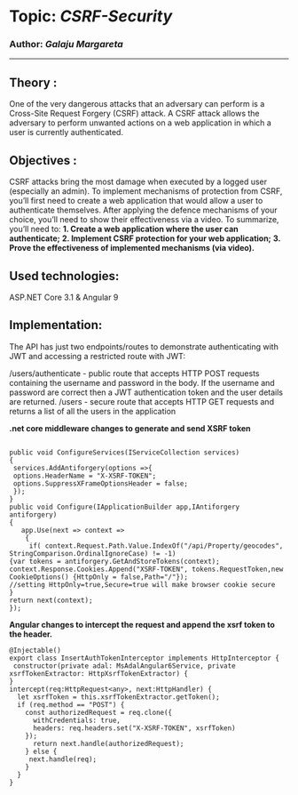 # Topic: *CSRF-Security*
### Author: *Galaju Margareta*
------

## Theory :
One of the very dangerous attacks that an adversary can perform is a Cross-Site Request
Forgery (CSRF) attack. A CSRF attack allows the adversary to perform unwanted actions on
a web application in which a user is currently authenticated.

## Objectives :
CSRF attacks bring the most damage when executed by a logged user (especially an admin).
To implement mechanisms of protection from CSRF, you’ll first need to create a web application
that would allow a user to authenticate themselves. After applying the defence mechanisms of
your choice, you’ll need to show their effectiveness via a video. To summarize, you’ll need to:
__1. Create a web application where the user can authenticate;__
__2. Implement CSRF protection for your web application;__
__3. Prove the effectiveness of implemented mechanisms (via video).__

## Used technologies:
 ASP.NET Core 3.1 & Angular 9

## Implementation:

The API has just two endpoints/routes to demonstrate authenticating with JWT and accessing a restricted route with JWT:

/users/authenticate - public route that accepts HTTP POST requests containing the username and password in the body. If the username and password are correct then a JWT authentication token and the user details are returned.
/users - secure route that accepts HTTP GET requests and returns a list of all the users in the application


__.net core middleware changes to generate and send XSRF token__
```

public void ConfigureServices(IServiceCollection services)
{
 services.AddAntiforgery(options =>{
 options.HeaderName = "X-XSRF-TOKEN";
 options.SuppressXFrameOptionsHeader = false;
 });
}
public void Configure(IApplicationBuilder app,IAntiforgery antiforgery)
{
   app.Use(next => context =>
    {
     if( context.Request.Path.Value.IndexOf("/api/Property/geocodes", StringComparison.OrdinalIgnoreCase) != -1)
{var tokens = antiforgery.GetAndStoreTokens(context);
context.Response.Cookies.Append("XSRF-TOKEN", tokens.RequestToken,new CookieOptions() {HttpOnly = false,Path="/"});
//setting HttpOnly=true,Secure=true will make browser cookie secure 
}
return next(context);
});

```

__Angular changes to intercept the request and append the xsrf token to the header.__

```
@Injectable()
export class InsertAuthTokenInterceptor implements HttpInterceptor {
 constructor(private adal: MsAdalAngular6Service, private     xsrfTokenExtractor: HttpXsrfTokenExtractor) {
}
intercept(req:HttpRequest<any>, next:HttpHandler) {
  let xsrfToken = this.xsrfTokenExtractor.getToken();
  if (req.method == "POST") {
    const authorizedRequest = req.clone({
      withCredentials: true,
      headers: req.headers.set("X-XSRF-TOKEN", xsrfToken)
    });
      return next.handle(authorizedRequest);
    } else {
     next.handle(req);
    }
  }
}
```
